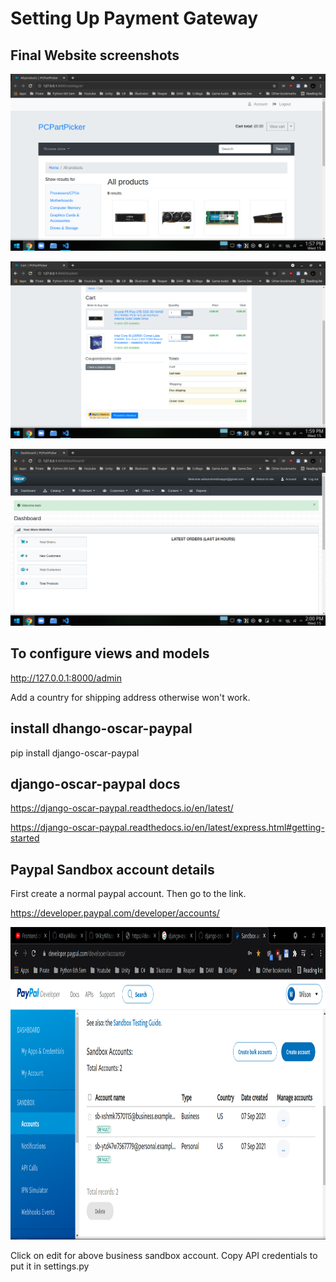 # Setting Up Payment Gateway

## Final Website screenshots

![Page1](page1.png)

![Page2](page2.png)

![Page3](page3.png)

## To configure views and models

http://127.0.0.1:8000/admin

Add a country for shipping address otherwise won't work.

## install dhango-oscar-paypal

pip install django-oscar-paypal

## django-oscar-paypal docs

https://django-oscar-paypal.readthedocs.io/en/latest/

https://django-oscar-paypal.readthedocs.io/en/latest/express.html#getting-started

## Paypal Sandbox account details

First create a normal paypal account. Then go to the link.

https://developer.paypal.com/developer/accounts/

<img src="SandboxAccount.png" width="800" height="500"> 

Click on edit for above business sandbox account. Copy API credentials to put it in settings.py

